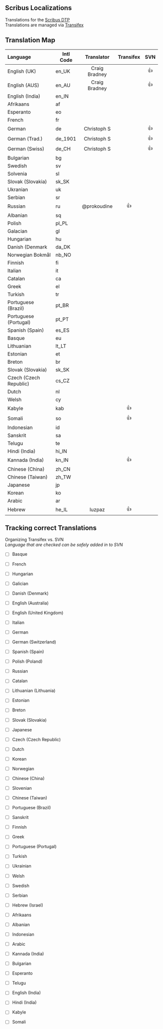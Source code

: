 ## Scribus Localizations

Translations for the [Scribus DTP](https://github.com/scribusproject/scribus)  
Translations are managed via [Transifex](https://www.transifex.com/projects/p/scribus)

## Translation Map

| Language              |  Intl Code    | Translator              | Transifex | SVN |      
|:----------------------|---------------|:-----------------------:|:---------:|:---:|
| English (UK)          |en_UK          | Craig Bradney           |           |:+1: |
| English (AUS)         |en_AU          | Craig Bradney           |           |:+1: |
| English (India)       |en_IN
| Afrikaans             |af             |                         |           |     |
| Esperanto             |eo             |                         |           |     |
| French                |fr             |                         |           |     |
| German                |de             | Christoph S             |           |:+1: |
| German (Trad.)        |de_1901        | Christoph S             |           |:+1: |
| German (Swiss)        |de_CH          | Christoph S             |           |:+1: |
| Bulgarian             |bg             |                         |           |     |
| Swedish               |sv             |                         |           |     |
| Solvenia              |sl             |                         |           |     |
| Slovak (Slovakia)     |sk_SK          |                         |           |     |
| Ukranian              |uk             |                         |           |     |
| Serbian               |sr             |                         |           |     |
| Russian               |ru             | @prokoudine             |   :+1:    |     |
| Albanian              |sq             |                         |           |     |
| Polish                |pl_PL          |                         |           |     |
| Galacian              |gl             |                         |           |     |
| Hungarian             |hu             |                         |           |     |
| Danish (Denmark       |da_DK          |                         |           |     |
| Norwegian Bokmål      |nb_NO          |                         |           |     |
| Finnish               |fi             |                         |           |     |
| Italian               |it             |                         |           |     |
| Catalan               |ca             |                         |           |     |
| Greek                 |el             |                         |           |     |
| Turkish               |tr             |                         |           |     |
| Portuguese (Brazil)   |pt_BR          |                         |           |     |
| Portuguese (Portugal) |pt_PT          |                         |           |     |
| Spanish (Spain)       |es_ES          |                         |           |     |
| Basque                |eu             |                         |           |     |
| Lithuanian            |lt_LT          |                         |           |     |
| Estonian              |et             |                         |           |     |
| Breton                |br             |                         |           |     |
| Slovak (Slovakia)     |sk_SK          |                         |           |     |
| Czech (Czech Republic)|cs_CZ          |                         |           |     |
| Dutch                 |nl             |                         |           |     |
| Welsh                 |cy             |                         |           |     |
| Kabyle                |kab            |                         |   :+1:    |     |
| Somali                |so             |                         |   :+1:    |     |
| Indonesian            |id             |                         |           |     |
| Sanskrit              |sa             |                         |           |     |
| Telugu                |te             |                         |           |     |
| Hindi (India)         |hi_IN          |                         |           |     |
| Kannada (India)       |kn_IN          |                         |   :+1:    |     |
| Chinese (China)       |zh_CN          |                         |           |     |
| Chinese (Taiwan)      |zh_TW          |                         |           |     |
| Japanese              |jp             |                         |           |     |
| Korean                |ko             |                         |           |     |
| Arabic                |ar             |                         |           |     |
| Hebrew                |he_IL          | luzpaz                  |   :+1:    |     |

## Tracking correct Translations
Organizing Transifex vs. SVN  
_Language that are checked can be safely added in to SVN_

-[ ] Basque  

-[ ] French  
-[ ] Hungarian  
-[ ] Galician  
-[ ] Danish (Denmark)  
-[ ] English (Australia)  
-[ ] English (United Kingdom)  
-[ ] Italian  
-[ ] German  
-[ ] German (Switzerland)  
-[ ] Spanish (Spain)  
-[ ] Polish (Poland)  
-[ ] Russian  
-[ ] Catalan  
-[ ] Lithuanian (Lithuania)  
-[ ] Estonian  
-[ ] Breton  
-[ ] Slovak (Slovakia)  
-[ ] Japanese  
-[ ] Czech (Czech Republic)  
-[ ] Dutch  
-[ ] Korean  
-[ ] Norwegian  
-[ ] Chinese (China)  
-[ ] Slovenian  
-[ ] Chinese (Taiwan)  
-[ ] Portuguese (Brazil)  
-[ ] Sanskrit  
-[ ] Finnish  
-[ ] Greek  
-[ ] Portuguese (Portugal)  
-[ ] Turkish  
-[ ] Ukrainian  
-[ ] Welsh  
-[ ] Swedish  
-[ ] Serbian  
-[ ] Hebrew (Israel)  
-[ ] Afrikaans  
-[ ] Albanian  
-[ ] Indonesian  
-[ ] Arabic  
-[ ] Kannada (India)  
-[ ] Bulgarian  
-[ ] Esperanto  
-[ ] Telugu  
-[ ] English (India)  
-[ ] Hindi (India)  
-[ ] Kabyle  
-[ ] Somali   
